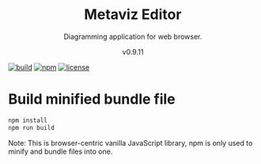 <h1 align="center">
Metaviz Editor
</h1>
<p align="center">
Diagramming application for web browser.
<p>
<p align="center">
v0.9.11
<p>

[![build](https://github.com/dariuszdawidowski/metaviz-editor/actions/workflows/build.yml/badge.svg)](https://github.com/dariuszdawidowski/metaviz-editor/actions/workflows/build.yml)
[![npm](https://img.shields.io/npm/v/metaviz-editor)](https://www.npmjs.com/package/metaviz-editor)
[![license](https://img.shields.io/github/license/dariuszdawidowski/metaviz-editor?color=9cf)](./LICENSE)

# Build minified bundle file

```bash
npm install
npm run build
```
Note: This is browser-centric vanilla JavaScript library, npm is only used to minify and bundle files into one.
